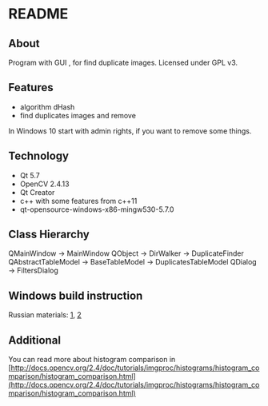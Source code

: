 # README

## About

Program with GUI , for find duplicate images. Licensed under GPL v3.

## Features
-  algorithm dHash
-  find duplicates images and remove

In Windows 10 start with admin rights, if you want to remove some things.

## Technology
-  Qt 5.7
-  OpenCV 2.4.13
-  Qt Creator
-  c++ with some features from c++11
-  qt-opensource-windows-x86-mingw530-5.7.0

## Class Hierarchy

QMainWindow -> MainWindow
QObject -> DirWalker -> DuplicateFinder
QAbstractTableModel -> BaseTableModel -> DuplicatesTableModel
QDialog -> FiltersDialog

## Windows build instruction
Russian materials: [1](http://recog.ru/blog/opencv/4.html), [2](http://hryu.livejournal.com/151430.html)

## Additional
You can read more about histogram comparison in [http://docs.opencv.org/2.4/doc/tutorials/imgproc/histograms/histogram_comparison/histogram_comparison.html](http://docs.opencv.org/2.4/doc/tutorials/imgproc/histograms/histogram_comparison/histogram_comparison.html)  
